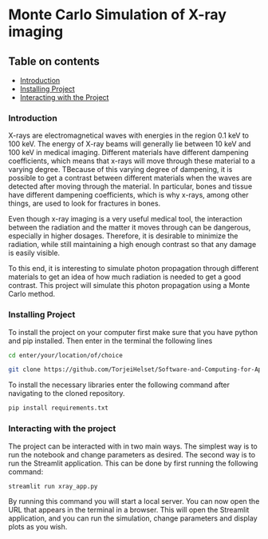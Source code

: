 # Monte Carlo Simulation of X-ray imaging
## Table on contents 

- [Introduction](#introduction)
- [Installing Project](#installing-project)
- [Interacting with the Project](#ibteracting-with-the-project)

<!----><a name="introduction"></a>
### Introduction
X-rays are electromagnetical waves with energies in the region 0.1 keV to 100 keV. The energy of X-ray beams will generally lie between 10 keV and 100 keV in medical imaging. Different materials have different dampening coefficients, which means that x-rays will move through these material to a varying degree. TBecause of this varying degree of dampening, it is possible to get a contrast between different materials when the waves are detected after moving through the material. In particular, bones and tissue have different dampening coefficients, which is why x-rays, among other things, are used to look for fractures in bones.

Even though x-ray imaging is a very useful medical tool, the interaction between the radiation and the matter it moves through can be dangerous, especially in higher dosages. Therefore, it is desirable to minimize the radiation, while still maintaining a high enough contrast so that any damage is easily visible.

To this end, it is interesting to simulate photon propagation through different materials to get an idea of how much radiation is needed to get a good contrast. This project will simulate this photon propagation using a Monte Carlo method.

<!----><a name="installing-projectn"></a>
### Installing Project
To install the project on your computer first make sure that you have python and pip installed. Then enter in the terminal the following lines
```bash
cd enter/your/location/of/choice
```
```bash
git clone https://github.com/TorjeiHelset/Software-and-Computing-for-Applied-Physics.git
```
To install the necessary libraries enter the following command after navigating to the cloned repository.
```bash
pip install requirements.txt
```

### Interacting with the project
The project can be interacted with in two main ways. The simplest way is to run the notebook and change parameters as desired.
The second way is to run the Streamlit application. This can be done by first running the following command:

```bash
streamlit run xray_app.py
```

By running this command you will start a local server. You can now open the URL that appears in the terminal in a browser. This will open the Streamlit application, and you can run the simulation, change parameters and display plots as you wish.
